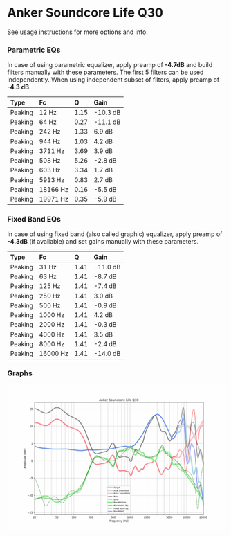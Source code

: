 # Anker Soundcore Life Q30
See [usage instructions](https://github.com/jaakkopasanen/AutoEq#usage) for more options and info.

### Parametric EQs
In case of using parametric equalizer, apply preamp of **-4.7dB** and build filters manually
with these parameters. The first 5 filters can be used independently.
When using independent subset of filters, apply preamp of **-4.3 dB**.

| Type    | Fc       |    Q | Gain     |
|:--------|:---------|:-----|:---------|
| Peaking | 12 Hz    | 1.15 | -10.3 dB |
| Peaking | 64 Hz    | 0.27 | -11.1 dB |
| Peaking | 242 Hz   | 1.33 | 6.9 dB   |
| Peaking | 944 Hz   | 1.03 | 4.2 dB   |
| Peaking | 3711 Hz  | 3.69 | 3.9 dB   |
| Peaking | 508 Hz   | 5.26 | -2.8 dB  |
| Peaking | 603 Hz   | 3.34 | 1.7 dB   |
| Peaking | 5913 Hz  | 0.83 | 2.7 dB   |
| Peaking | 18166 Hz | 0.16 | -5.5 dB  |
| Peaking | 19971 Hz | 0.35 | -5.9 dB  |

### Fixed Band EQs
In case of using fixed band (also called graphic) equalizer, apply preamp of **-4.3dB**
(if available) and set gains manually with these parameters.

| Type    | Fc       |    Q | Gain     |
|:--------|:---------|:-----|:---------|
| Peaking | 31 Hz    | 1.41 | -11.0 dB |
| Peaking | 63 Hz    | 1.41 | -8.7 dB  |
| Peaking | 125 Hz   | 1.41 | -7.4 dB  |
| Peaking | 250 Hz   | 1.41 | 3.0 dB   |
| Peaking | 500 Hz   | 1.41 | -0.9 dB  |
| Peaking | 1000 Hz  | 1.41 | 4.2 dB   |
| Peaking | 2000 Hz  | 1.41 | -0.3 dB  |
| Peaking | 4000 Hz  | 1.41 | 3.5 dB   |
| Peaking | 8000 Hz  | 1.41 | -2.4 dB  |
| Peaking | 16000 Hz | 1.41 | -14.0 dB |

### Graphs
![](./Anker%20Soundcore%20Life%20Q30.png)